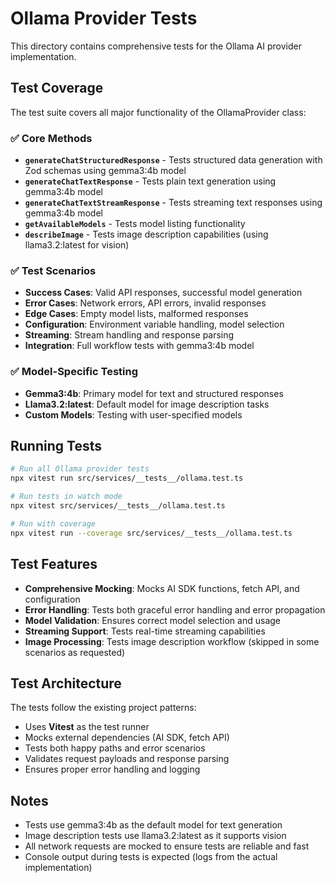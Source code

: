 # Ollama Provider Tests

This directory contains comprehensive tests for the Ollama AI provider implementation.

## Test Coverage

The test suite covers all major functionality of the OllamaProvider class:

### ✅ Core Methods
- **`generateChatStructuredResponse`** - Tests structured data generation with Zod schemas using gemma3:4b model
- **`generateChatTextResponse`** - Tests plain text generation using gemma3:4b model
- **`generateChatTextStreamResponse`** - Tests streaming text responses using gemma3:4b model
- **`getAvailableModels`** - Tests model listing functionality
- **`describeImage`** - Tests image description capabilities (using llama3.2:latest for vision)

### ✅ Test Scenarios
- **Success Cases**: Valid API responses, successful model generation
- **Error Cases**: Network errors, API errors, invalid responses
- **Edge Cases**: Empty model lists, malformed responses
- **Configuration**: Environment variable handling, model selection
- **Streaming**: Stream handling and response parsing
- **Integration**: Full workflow tests with gemma3:4b model

### ✅ Model-Specific Testing
- **Gemma3:4b**: Primary model for text and structured responses
- **Llama3.2:latest**: Default model for image description tasks
- **Custom Models**: Testing with user-specified models

## Running Tests

```bash
# Run all Ollama provider tests
npx vitest run src/services/__tests__/ollama.test.ts

# Run tests in watch mode
npx vitest src/services/__tests__/ollama.test.ts

# Run with coverage
npx vitest run --coverage src/services/__tests__/ollama.test.ts
```

## Test Features

- **Comprehensive Mocking**: Mocks AI SDK functions, fetch API, and configuration
- **Error Handling**: Tests both graceful error handling and error propagation
- **Model Validation**: Ensures correct model selection and usage
- **Streaming Support**: Tests real-time streaming capabilities
- **Image Processing**: Tests image description workflow (skipped in some scenarios as requested)

## Test Architecture

The tests follow the existing project patterns:
- Uses **Vitest** as the test runner
- Mocks external dependencies (AI SDK, fetch API)
- Tests both happy paths and error scenarios
- Validates request payloads and response parsing
- Ensures proper error handling and logging

## Notes

- Tests use gemma3:4b as the default model for text generation
- Image description tests use llama3.2:latest as it supports vision
- All network requests are mocked to ensure tests are reliable and fast
- Console output during tests is expected (logs from the actual implementation)